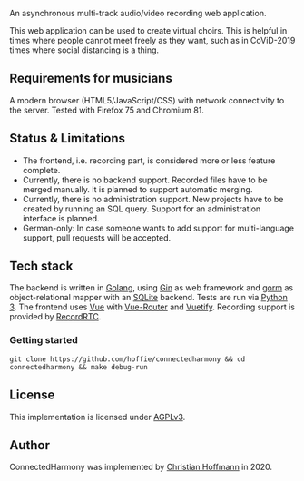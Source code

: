 An asynchronous multi-track audio/video recording web application.

This web application can be used to create virtual choirs.
This is helpful in times where people cannot meet freely as they want, such as in CoViD-2019 times where social distancing is a thing.

## Requirements for musicians
A modern browser (HTML5/JavaScript/CSS) with network connectivity to the server. Tested with Firefox 75 and Chromium 81.

## Status & Limitations
- The frontend, i.e. recording part, is considered more or less feature complete.
- Currently, there is no backend support. Recorded files have to be merged manually. It is planned to support automatic merging.
- Currently, there is no administration support. New projects have to be created by running an SQL query. Support for an administration interface is planned.
- German-only: In case someone wants to add support for multi-language support, pull requests will be accepted.

## Tech stack
The backend is written in [Golang](https://golang.org), using [Gin](https://github.com/gin-gonic/gin) as web framework and [gorm](https://github.com/jinzhu/gorm) as object-relational mapper with an [SQLite](https://sqlite.org) backend.
Tests are run via [Python 3](https://python.org).
The frontend uses [Vue](https://vuejs.org) with [Vue-Router](https://router.vuejs.org) and [Vuetify](https://vuetifyjs.com/).
Recording support is provided by [RecordRTC](https://github.com/muaz-khan/RecordRTC/).

### Getting started
`git clone https://github.com/hoffie/connectedharmony && cd connectedharmony && make debug-run`

## License
This implementation is licensed under [AGPLv3](LICENSE.AGPLv3).

## Author
ConnectedHarmony was implemented by [Christian Hoffmann](https://hoffmann-christian.info) in 2020.
